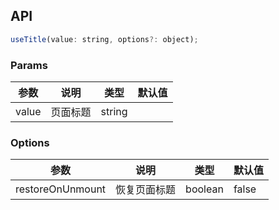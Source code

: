 
## API

```javascript
useTitle(value: string, options?: object);
```

### Params

| 参数    | 说明                                         | 类型                   | 默认值 |
|---------|----------------------------------------------|------------------------|--------|
| value | 页面标题  | string  |       |


### Options

| 参数  | 说明                     | 类型   | 默认值 |
|-------|--------------------------|--------|--------|
| restoreOnUnmount | 恢复页面标题 | boolean | false |